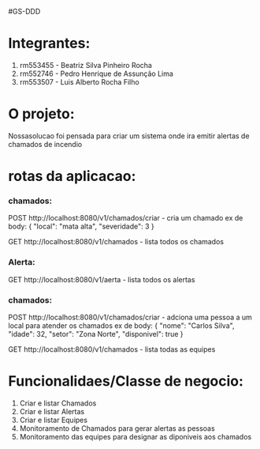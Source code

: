 #GS-DDD

# Integrantes:
1. rm553455 - Beatriz Silva Pinheiro Rocha
2. rm552746 - Pedro Henrique de Assunção Lima
3. rm553507  - Luis Alberto Rocha Filho


# O projeto:
Nossasolucao foi pensada para criar um sistema onde ira emitir alertas de chamados de incendio

# rotas da aplicacao:

### chamados:
POST http://localhost:8080/v1/chamados/criar - cria um chamado
ex de body:
{
"local": "mata alta",
"severidade": 3
}

GET http://localhost:8080/v1/chamados - lista todos os chamados

### Alerta:

GET http://localhost:8080/v1/aerta - lista todos os alertas

### chamados:
POST http://localhost:8080/v1/chamados/criar - adciona uma pessoa a um local para atender os chamados
ex de body:
{
"nome": "Carlos Silva",
"idade": 32,
"setor": "Zona Norte",
"disponivel": true
}

GET http://localhost:8080/v1/chamados - lista todas as equipes


# Funcionalidaes/Classe de negocio:

1. Criar e listar Chamados
2. Criar e listar Alertas
3. Criar e listar Equipes
4. Monitoramento de Chamados para gerar alertas as pessoas
5. Monitoramento das equipes para designar as diponiveis aos chamados
